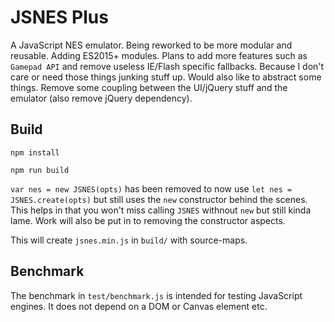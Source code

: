 JSNES Plus
=====

A JavaScript NES emulator. Being reworked to be more modular and reusable. Adding ES2015+ modules.
Plans to add more features such as `Gamepad API` and remove useless IE/Flash specific fallbacks. Because I don't care or need those things junking stuff up. Would also like to abstract some things. Remove some coupling between the UI/jQuery stuff and the emulator (also remove jQuery dependency).

Build
-----

`npm install`

`npm run build`

`var nes = new JSNES(opts)` has been removed to now use `let nes = JSNES.create(opts)` but still uses the `new` constructor behind the scenes. This helps in that you won't miss calling `JSNES` withnout `new` but still kinda lame. Work will also be put in to removing the constructor aspects.

This will create ``jsnes.min.js`` in ``build/`` with source-maps.

Benchmark
---------

The benchmark in ``test/benchmark.js`` is intended for testing JavaScript
engines. It does not depend on a DOM or Canvas element etc.

